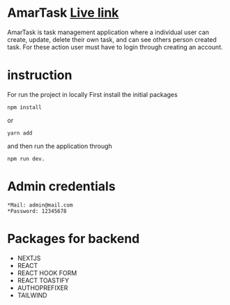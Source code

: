 # AmarTask [Live link](https://codersquad-five.vercel.app)
AmarTask is task management application where a individual user can create, update, delete their own task, and can see others person created task. For these action user must have to login through creating an account.

# instruction
For run the project in locally
First install the initial packages 
```
npm install
```
 or
 ```
 yarn add
```
and then run the application through 
```
npm run dev.
```

# Admin credentials

    *Mail: admin@mail.com
    *Password: 12345678


# Packages for backend
* NEXTJS
* REACT
* REACT HOOK FORM
* REACT TOASTIFY
* AUTHOPREFIXER
* TAILWIND
